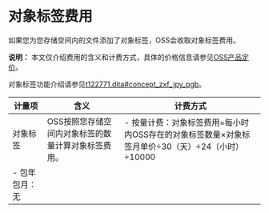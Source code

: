 # 对象标签费用

如果您为您存储空间内的文件添加了对象标签，OSS会收取对象标签费用。

**说明：** 本文仅介绍费用的含义和计费方式，具体的价格信息请参见[OSS产品定价](https://www.aliyun.com/price/product?spm=a2c4g.11186623.2.10.51d344ffLR7P1t#/oss/detail)。

对象标签功能介绍请参见[t122771.dita\#concept\_zxf\_jpy\_pgb](/cn.zh-CN/开发指南/对象/文件（Object）/管理文件/对象标签.md)。

|计量项|含义|计费方式|
|---|--|----|
|对象标签|OSS按照您存储空间内对象标签的数量计算对象标签费用。|-   按量计费：对象标签费用=每小时内OSS存在的对象标签数量×对象标签月单价÷30（天）÷24（小时）÷10000
-   包年包月：无 |

